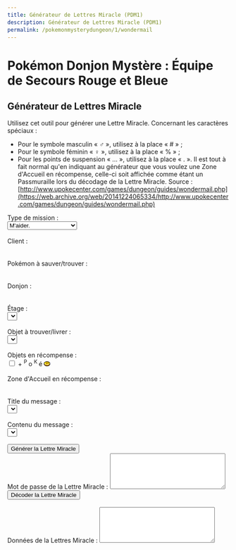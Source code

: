 ```yaml
---
title: Générateur de Lettres Miracle (PDM1)
description: Générateur de Lettres Miracle (PDM1)
permalink: /pokemonmysterydungeon/1/wondermail
---
```

# Pokémon Donjon Mystère : Équipe de Secours Rouge et Bleue
## Générateur de Lettres Miracle
Utilisez cet outil pour générer une Lettre Miracle.
Concernant les caractères spéciaux :
- Pour le symbole masculin « ♂ », utilisez à la place « # » ;
- Pour le symbole féminin « ♀ », utilisez à la place « % » ;
- Pour les points de suspension « … », utilisez à la place « . ».
Il est tout à fait normal qu'en indiquant au générateur que vous voulez une Zone d'Accueil en récompense, celle-ci soit affichée comme étant un Passmuraille lors du décodage de la Lettre Miracle.
Source : [http://www.upokecenter.com/games/dungeon/guides/wondermail.php](https://web.archive.org/web/20141224065334/http://www.upokecenter.com/games/dungeon/guides/wondermail.php)

<script src="/assets/js/tools/PMD1/objets-fr.js" type="text/javascript">
</script>
<script src="/assets/js/tools/PMD1/zones-fr.js" type="text/javascript">
</script>
<script src="/assets/js/tools/PMD1/pokemon-fr.js" type="text/javascript">
</script>
<script src="/assets/js/tools/PMD1/type-fr.js" type="text/javascript">
</script>
<script type="text/javascript">
  let FriendRescue="Sauvetage Ami"
  let RescueType0="M'aider."
  let RescueType1="Trouver XXPKMN."
  let RescueType2="Me mener à XXPKMN."
  let RescueType3="Trouver XXITEM !"
  let RescueType4="Livrer XXITEM !"
  let BasementFloor="E. -XX"
  let AboveGroundFloor="E. XX"
  let SpecialMission="Mission spéciale"
  let ChooseClient="Choisissez un client."
  let ChooseTarget="Choisissez un Pokémon à sauver/trouver."
  let ChooseItem="Choisissez un objet à trouver ou à livrer."
  let ItemNotFound="L'objet XX ne peut pas être trouvé dans le donjon YY."
  let FriendAreaError="Pour recevoir une Zone d'Accueil en récompense, la mission doit être au moins de difficulté D."
  let InvalidPassword="Le mot de passe est incorrect."
  let FriendAreaReward="Zone d'Accueil [XX]."
  let NearPlace="Vers XX"
  let DifficultyLine="Difficulté :"
  let PlusReward="XX + ?"
  let PlusRewardBrackets="XX + ? [YY]"
  let RewardLine="Prime :"
  let PlaceLine="Lieu :"
  let ClientLine="Client :"
  let ObjectiveLine="Objectif :"
  let WonderMailLine="Lettre Miracle :"
</script>
<script src="/assets/js/tools/PMD1/lettresos.js" type="text/javascript">
</script>
<script src="/assets/js/tools/PMD1/donjobjets.js" type="text/javascript">
</script>
<script src="/assets/js/tools/PMD1/ttexte.js" type="text/javascript">
</script>
<script src="/assets/js/tools/PMD1/diff.js" type="text/javascript">
</script>
<script type="text/javascript">
        //<![CDATA[

        let AboveGround=[
        0,0,1,1,0,1,1,1,0,1,1,1,1,1,1,0,0,1,1,0,0,0,
        1,0,0,0,0,0,0,1,0,1,0,1,1,1,0,1,0,0,0,0,0,0,
        0,0,0,0,0,0,0,0,0,1,0,0,0,0,1,0,1,0,1,0
        ]
        function IsAboveGround(d){
         if(d>=AboveGround.length)return 1
         return AboveGround[d]
        }
        function showitems(name){
         document.write("<select id=\""+name+"\">");
         for(let i=0;i<items.length;i++){
          document.write("<option value=\"\">"+items[i]+" ["+i.toString(16)+"]</option>");  
         } 
         document.write("</select>");
        }

        function showpokemon(name){
         document.write("<select id=\""+name+"\">");
         for(let i=0;i<pokemon.length;i++){
          document.write("<option value=\"\">"+pokemon[i]+"</option>");  
         } 
         document.write("</select>");
        }


        function entrytopass(x){
         x=x.replace(/[\n\s\r\'\"]/g,"")
                 .replace(/[\u2642]/g,"#")
                 .replace(/[\u2640]/g,"%")
                 .replace(/[\{\(\[]m(ale?)?[\)\]\}]/gi,"#")
                 .replace(/[\{\(\[]f(em(ale)?)?[\)\]\}]/gi,"%")
                 .replace(/[\{\(\[]\.\.?\.?[\)\]\}]/g,".")
                 .replace(/[\{\(\[][\u2026][\)\]\}]/g,".")
                 .replace(/[\u2026]/g,".")
                 .toUpperCase()
         return x
        }


        function formatpass(x){
         x=entrytopass(x)
         return x.substr(0,4)+" "
               +x.substr(4,4)+" "
               +x.substr(8,4)+"\r\n"
               +x.substr(12,4)+" "
               +x.substr(16,4)+" "
               +x.substr(20,4)+"\r\n"
        }

        let debug=0
        let baditems="EDEEEFB1E924D8D2B0DC323334C2EC"
        let baddungeons="18191E2731323336373D3F"
        let badpokemon=
        "C90078017C01230125010E0051005200"+
        "33015E009100920090009C010D010C01"+
        "0E0113019600990198019D0112011401"+
        "95019601970197009B019A019E01A401"+
        "A501A601"

        let floors=
        "04060A0E0A0B040D0F0D040A06100618"+
        "041A0A2964150564150C64641A1A0D15"+
        "331F1F1F151F100D141F0B1015151F05"+
        "050B033346101F14140C644C29646402"

        onload=function(){
         showfloors()
         showfind2()
         showftext(1)
        }

        function isbaditem(x){
         if(x>=0xF0)return 0
         for(let i=0;i<baditems.length/2;i++){
          if(x==c2c(baditems,i))
           return 1
         }
         return 0
        }

        function isbaddungeon(x){
         if(x>0x3F)return 1
         for(let i=0;i<baddungeons.length/2;i++){
          if(x==c2c(baddungeons,i))
           return 1
         }
         return 0
        }

        function flavors(){
         document.write("<xmp><dl>\r\n")
         for(let i=0;i<ParentChild.length;i++){
          document.write("<dt><b>"+pokemon[ParentChild[i][0]]+", "+pokemon[ParentChild[i][1]]+"</b></dt>\r\n")
          document.write("<dd>"+ParentChild[i][2]+"</dd>\r\n")
         }
         document.write("</dl><dl>\r\n")
         for(let i=0;i<Pairs.length;i++){
          document.write("<dt><b>"+pokemon[Pairs[i][0]]+", "+pokemon[Pairs[i][1]]+":</b> \""+Pairs[i][2]+"\"</dt>\r\n")
          document.write("<dd>"+Pairs[i][3]+"</dd>\r\n")
         }
         document.write("</dl>\r\n")
         document.write("<ul>\r\n")
         for(let i=0;i<Lovers.length;i+=2){
          document.write("<li>"+pokemon[Lovers[i]]+", "+pokemon[Lovers[i+1]]+"</li>\r\n")
         }
         document.write("</ul>\r\n")
         document.write("</xmp>")
        }

        function getspecies(id){
         if(id==0x179||id==0x17A||id==0x17B)
          return 0x178
         if((id>=0xca&&id<=0xe2)||id==0x19F||id==0x1A0)
          return 201
         if(id==0x1A1||id==0x1A2||id==0x1A3)
          return 0x19E
         if(id==0x1A7)
          return 0x19C
         return id
        }


        function isbadpokemon(x){
         if(getspecies(x)!=x)
          return 1
         for(let i=0;i<badpokemon.length/2;i++){
          if(x==c2w(badpokemon,i))
           return 1
         }
         return 0
        }


        function option(x){
         return parseInt(x.value)
        }


        function optionarray(x){
         if(x.selectedIndex<0){
          return []
         } else {
          let v=x[x.selectedIndex].value.split(",")
          for(let i=0;i<v.length;i++){
           v[i]=parseInt(v[i])
          }
          return v
         }
        }

        function showfloors(){
         let dungeon=option(document.getElementById("dungeon"))
         let numfloors=c2c(floors,dungeon);
         document.getElementById("floor").options.length=0
         for(let i=1;i<numfloors;i++){
          document.getElementById("floor").options[i-1]=new Option(i+"",i+"")
         }
        }

        function showdungeon(name){
         document.write("<select id=\""+name+"\" onchange=\"showfloors();updateform();\">");
         for(let i=0;i<dungeons.length;i++){
          if(!isbaddungeon(i)){
           document.write("<option value=\""+i+"\">"+dungeons[i]+"</option>");  
          }
         } 
         document.write("</select>");
        }

        function pkmnsort(a,b){
         if(a[1]==b[1])return 0
         return (a[1]<b[1])?-1:1
        }

        function showpkmn(name){
         document.write("<select id=\""+name+"\" onchange=\"showftext();\">");
         let poke=[]
         for(let i=0;i<pokemon.length;i++){
          if(i==0||!isbadpokemon(i)){
           poke[poke.length]=[i,pokemon[i]]
          }
         }
         poke=poke.sort(pkmnsort)
         for(let i=0;i<poke.length;i++){
          document.write("<option value=\""+poke[i][0]+"\">"+poke[i][1]+"</option>");  
         } 
         document.write("</select>");
        }


        function showareas(name){
         document.write("<select id=\""+name+"\">");
         document.write("<option value=\"-1\">\-\-\-\-\-\-</a>");
         for(let i=0;i<friendareas.length;i++){
          if(i==10||i==14||i==35||i==36){
           document.write("<option value=\""+i+"\">"+friendareas[i]+"</option>");  
          }
         } 
         document.write("</select>");
        }

        function showfind2(){
         let dungeon=option(document.getElementById("dungeon"))
         document.getElementById("item").options.length=0
         let len=0
         for(let i=0;i<items.length;i++){
          if(!isbaditem(i)&&i!=0x69&&i!=0x7c&&(i==0||i>=9)){
           if(document.getElementById("type").selectedIndex!=3||ItemInDungeon(i,dungeon)){
            document.getElementById("item").options[len++]=new Option(items[i],i+"")
           }
          }
         }
        }

        function updateform(){
         showfind2()
         showftext(0)
        }

        function updateform2(){
         showfind2()
         showftext(1)
        }


        function showftext(typechanged){
         let mtype=document.getElementById("type").selectedIndex
         let poke1=option(document.getElementById("client"))
         let poke2=option(document.getElementById("poke"))
         let item=items[option(document.getElementById("item"))]
         let fthead=FindFlavorTextHead(mtype,poke1,poke2)
         let oldsel=document.getElementById("mhead").selectedIndex
         document.getElementById("mhead").options.length=0
         let len=0
         for(let i=0;i<fthead.length;i++){
          let optstr=fthead[i][0]+","+fthead[i][1]+","+fthead[i][2]
          let ftext=fthead[i][3]
          if(mtype==3||mtype==4){
           ftext=ftext.replace(/\%s/g,item)
          } else {
           ftext=ftext.replace(/\%s/g,pokemon[poke2])   
          }
          ftext=ftext.replace(/\&\#x2642\;/g,"\u2642")
          ftext=ftext.replace(/\&\#x2640\;/g,"\u2640")
          document.getElementById("mhead").options[len++]=new Option(ftext,optstr)
         }
         if(oldsel>=0&&typechanged){
          document.getElementById("mhead").selectedIndex=oldsel
         }
         updateftext()
        }

        function updateftext(){
         let mtype=document.getElementById("type").selectedIndex
         let poke1=option(document.getElementById("client"))
         let poke2=option(document.getElementById("poke"))
         let dungeon=option(document.getElementById("dungeon"))
         let floor=option(document.getElementById("floor"))
         let item=items[option(document.getElementById("item"))]
         let headinfo=document.getElementById("mhead").options[document.getElementById("mhead").selectedIndex].value
         let oldsel,newsel=0
         headinfo=headinfo.split(",")
         let fthead=FindFlavorTextLines(
          headinfo[0],headinfo[1],headinfo[2],
          dungeon,floor)
         oldsel=optionarray(document.getElementById("mline1"))
         document.getElementById("mline1").options.length=0
         let len=0
         for(let i=0;i<fthead.length;i++){
          let optstr=fthead[i][0]+","+fthead[i][1]+","+fthead[i][2]
          let ftext=fthead[i][3]
          if(mtype==3||mtype==4){
           ftext=ftext.replace(/\%s/g,item)
          } else {
           ftext=ftext.replace(/\%s/g,pokemon[poke2])   
          }
          if(oldsel.length>0){
           if(oldsel[0]==fthead[i][0]
             &&oldsel[1]==fthead[i][1]){
            newsel=len
           }
          }
          ftext=ftext.replace(/\&\#x2642\;/g,"\u2642")
          ftext=ftext.replace(/\&\#x2640\;/g,"\u2640")
          ftext=ftext.replace(/<!\-\-break\-\->/g,"") 
          document.getElementById("mline1").options[len++]=new Option(ftext,optstr)
         }
         if(oldsel.length>0)
          document.getElementById("mline1").selectedIndex=newsel
        }


        function showrewards(name){
         document.write("<select id=\""+name+"\">");
         for(let i=0;i<items.length;i++){
          if(!isbaditem(i)){
           document.write("<option value=\""+i+"\">"+items[i]+"</option>");  
          }
         } 
         document.write("</select>");
        }

        function setpass(pass){
         let headinfo=optionarray(document.getElementById("mhead"))
         let line1=optionarray(document.getElementById("mline1"))
         PassSetFlavorText(pass,headinfo[0],headinfo[1],headinfo[2],
           line1[2]);
        }

        function genwonder(){
         let pass=[]
         for(let i=0;i<20;i++){
          pass[i]=0
         }
         pass[0]=5
         pass[1]=document.getElementById("type").selectedIndex
         pass[4]=option(document.getElementById("dungeon"))
         pass[5]=option(document.getElementById("floor"))
         pass[2]=0
         pass[8]=0xFF
         pass[9]=0xFF
         pass[10]=0xFF
         setpass(pass)
         let poke=option(document.getElementById("client"))
         if(poke==0){
          alert(ChooseClient)
          return 0
         }
         pass[12]=poke&0xFF
         pass[13]=(poke>>8)&0xFF
         if(pass[1]==1||pass[1]==2){
          let poke=option(document.getElementById("poke"))
          if(poke==0){
           alert(ChooseTarget)
           return 0
          }
          pass[14]=poke&0xFF
          pass[15]=(poke>>8)&0xFF
         } else {
          pass[14]=pass[12]
          pass[15]=pass[13]
         }
         if(pass[1]==3||pass[1]==4){
          pass[16]=option(document.getElementById("item"))
          if(pass[16]==0){
           alert(ChooseItem)
           return 0
          } else if(pass[1]==3&&!ItemInDungeon(pass[16],pass[4])){
           alert(ItemNotFound.replace("XX",items[pass[16]]).replace("YY",dungeons[pass[4]]))
           return 0
          }
         } else {
          pass[16]=9
         }
         if(document.getElementById("area").selectedIndex){
          if(GetDifficulty(pass[1],pass[4],pass[5])==0){
           alert(FriendAreaError)
           return
          }
          pass[17]=9
          pass[18]=9
          pass[19]=option(document.getElementById("area"))
         } else 
         if(document.getElementById("reward").selectedIndex){
        //  pass[17]=(document.getElementById("money").checked)?1:3
          pass[17]=(document.getElementById("money").checked)?6:8
          pass[18]=option(document.getElementById("reward"))
         } else {
          pass[17]=5
          pass[18]=9
         }
         let wonder=datatowonderpass(pass)
         document.getElementById("wonder").value=formatpass(wonder)
         if(debug){
          document.getElementById("data").value=tostr(pass)
         } else {
          document.getElementById("data").value=maildata(pass)
         }
        }


        function maildata(pass){
         let ftext=FlavorText(pass)
         let h=FlavorTextHead(pass,ftext)
         let b=FlavorTextBody(pass,ftext)
         b=b.split("<!--break-->")
         let diffstring="EDCBAS*"
         let data=h+"\r\n  "+b[0].replace(/\s+$/,"")
         if(b.length>1){
          data+="\r\n  "+b[1].replace(/\s+$/,"")
         }
         data+="\r\n"
         let poke1=pass[12]|(pass[13]<<8)
         let poke2=pass[14]|(pass[15]<<8)
         let item=items[pass[16]]
         data+=ClientLine+" "+pokemon[poke1]+"\r\n"
         data+=ObjectiveLine+" "
         switch(ftext[2]){
          case 0:data+=FriendRescue+"\r\n";break
          case 1:data+=RescueType3.replace("XXITEM",item)+"\r\n";break//Find X
          case 2:data+=RescueType4.replace("XXITEM",item)+"\r\n";break//Deliver X
          case 3:data+=RescueType0+"\r\n";break//Help me
          case 4:data+=RescueType1.replace("XXPKMN",pokemon[poke2])+"\r\n";break//Find Pokemon
          case 5:data+=RescueType2.replace("XXPKMN",pokemon[poke2])+"\r\n";break//Escort to X
          case 6:data+=SpecialMission+"\r\n";break
         }
         data+=PlaceLine+" "
         if(ftext[2]==1){
          data+=NearPlace.replace("XX",dungeons[pass[4]])
         } else {
          data+=dungeons[pass[4]]
         }
         data+=" "
         if(IsAboveGround(pass[4]))
          data+=AboveGroundFloor.replace("XX",""+pass[5])
         else
          data+=BasementFloor.replace("XX",""+pass[5])
         data+="\r\n"
         let diff=GetDifficulty(pass[1],pass[4],pass[5])
         data+=DifficultyLine+" "+diffstring.charAt(diff)+"\r\n"
         data+=RewardLine+" "
         diff=(diff+1)*100
         switch(pass[17]){
           case 0:data+=diff+" POKé";break
           case 1:data+=PlusRewardBrackets.replace("XX",diff+" POKé").replace("YY",items[pass[18]]);break
           case 2:data+=items[pass[18]];break
           case 3:data+=PlusReward.replace("XX",items[pass[18]]);break
           case 4:data+="???";break
           case 5:data+=(diff*2)+" POKé";break
           case 6:data+=PlusRewardBrackets.replace("XX",(diff*2)+" POKé").replace("YY",items[pass[18]]);break
           case 7:data+=items[pass[18]];break
           case 8:data+=items[pass[18]]+" + ?";break
           case 9:data+=PlusReward.replace("XX",items[pass[18]]);break
         }
         data+="\r\n"
         data+=WonderMailLine+"\r\n"
         let wonder=datatowonderpass(pass)
         data+=formatpass(wonder)
         return data
        }

        function decwonder(){
         let x=entrytopass(document.getElementById("wonder").value)
         let pass=[]
         if(!convertwonderpass(x,pass)
           ||pass[0]!=5
           ||pass[1]>4){
          alert(InvalidPassword)
         } else {
          x=datatowonderpass(pass)
          document.getElementById("wonder").value=formatpass(x)
          if(debug){
           document.getElementById("data").value=tostr(pass)
           alert(maildata(pass))
          } else {
           let md=maildata(pass)
           if(!md){
            alert(InvalidPassword)
           } else {
            document.getElementById("data").value=md
           }
          }
         }
        }

        function encwonder(){
         let pass=document.getElementById("data").value.split(",")
         for(let i=0;i<pass.length;i++){
          pass[i]=parseInt(pass[i],16)
         }
         x=datatowonderpass(pass)
         document.getElementById("wonder").value=formatpass(x)
         if(debug){
          document.getElementById("data").value=tostr(pass)
          alert(maildata(pass))
         }
        }
        //]]>
</script>

<p>Type de mission :
  <br>
  <select id="type" onchange="updateform();">
    <option value="">
      M'aider.
    </option>
    <option value="">
      Trouver quelqu'un.
    </option>
    <option value="">
      Me mener à quelqu'un.
    </option>
    <option value="">
      Trouver un objet.
    </option>
    <option value="">
      Livrer un objet.
    </option>
  </select>
  <br>
  <br>
  Client :
  <br>
  <script type="text/javascript">
    showpkmn("client");
  </script>
  <br>
  <br>
  Pokémon à sauver/trouver :
  <br>
  <script type="text/javascript">
    showpkmn("poke");
  </script>
  <br>
  <br>
  Donjon :
  <br>
  <script type="text/javascript">
    showdungeon("dungeon");
  </script>
  <br>
  <br>
  Étage :
  <br>
  <select id="floor" onchange="updateftext();">
    <option value="">
    </option>
  </select>
  <br>
  <br>
  Objet à trouver/livrer :
  <br>
  <select id="item" onchange="showftext(0);">
    <option value="">
    </option>
  </select>
  <br>
  <br>
  Objets en récompense :
  <br>
  <script type="text/javascript">
    showrewards("reward")
  </script>
  <input type="checkbox" id="money" id="money" />
  <label for="money">
    + 
    <sup>P
    </sup>o
    <sup>K
    </sup>é
    <img src="/assets/images/tools/poke_pmd1.png" alt="POKé PMD1" />
  </label>
  <br>
  <br>
  Zone d'Accueil en récompense :
  <br>
  <script type="text/javascript">
    showareas("area");
  </script>
  <br>
  <br>
  Title du message :
  <br>
  <select id="mhead" onchange="updateftext();">
    <option value="">
    </option>
  </select>
  <br>
  <br>
  Contenu du message :
  <br>
  <select id="mline1">
    <option value="">
    </option>
  </select>
  <br>
  <br>
  <input type="button" value="Générer la Lettre Miracle" onclick="genwonder()" />
  <br>
  Mot de passe de la Lettre Miracle :
  <textarea id="wonder" cols="30" rows="5">
  </textarea>
  <br>
  <input type="button" value="Décoder la Lettre Miracle" onclick="decwonder()" />
  <br>
  <br>
  Données de la Lettres Miracle :
  <textarea id="data" cols="30" rows="5">
  </textarea>
  <script type="text/javascript">
  /*
    if(debug){
      document.write('<input type="button" value="Encoder la Lettre Miracle" onclick="encwonder()"/><br/>')
    }
  */
  </script>
</p>
